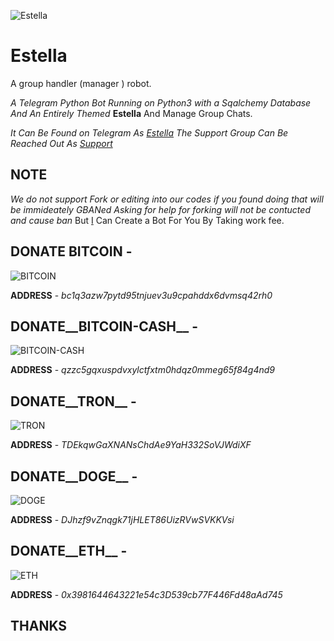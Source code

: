 ![Estella](https://telegra.ph/file/9367eaede0b768d519801.jpg)
# Estella
A group handler (manager ) robot.

_A Telegram Python Bot Running on Python3 with a Sqalchemy Database And An Entirely Themed_ __Estella__ And Manage Group Chats.

*It Can Be Found on Telegram As [Estella](https://t.me/EstellaRobot)*
_The Support Group Can Be Reached Out As [Support](https://t.me/TGBotSupport)_

## NOTE
*We do not support Fork or editing into our codes if you found doing that will be immideately GBANed*
*Asking for help for forking will not be contucted and cause ban*
But [I](https://t.me/McCoyEddy) Can Create a Bot For You By Taking work fee.

## DONATE __BITCOIN__ - 
![BITCOIN](https://www.clipartmax.com/png/middle/213-2137673_cropped-btc-logo-bitcoin-faucet-icon.png)

__ADDRESS__ - _bc1q3azw7pytd95tnjuev3u9cpahddx6dvmsq42rh0_


## DONATE__BITCOIN-CASH__ - 
![BITCOIN-CASH](https://i.redd.it/tsmzy49d4adz.jpg)

__ADDRESS__ - _qzzc5gqxuspdvxylctfxtm0hdqz0mmeg65f84g4nd9_


## DONATE__TRON__ - 
![TRON](https://dwmz1iz8a24ku.cloudfront.net/wp-content/uploads/2019/03/TRON.jpg)

__ADDRESS__ - _TDEkqwGaXNANsChdAe9YaH332SoVJWdiXF_


## DONATE__DOGE__ -
![DOGE](https://upload.wikimedia.org/wikipedia/en/thumb/d/d0/Dogecoin_Logo.png/150px-Dogecoin_Logo.png)

__ADDRESS__ - _DJhzf9vZnqgk71jHLET86UizRVwSVKKVsi_


## DONATE__ETH__ -
![ETH](https://upload.wikimedia.org/wikipedia/commons/thumb/6/6f/Ethereum-icon-purple.svg/1200px-Ethereum-icon-purple.svg.png)

__ADDRESS__ - _0x3981644643221e54c3D539cb77F446Fd48aAd745_


## THANKS
